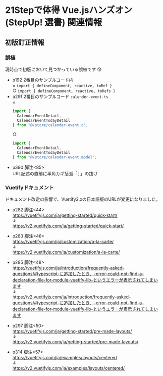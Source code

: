 # 21Stepで体得 Vue.jsハンズオン (StepUp! 選書) 関連情報

## 初版訂正情報

### 誤植
現時点で初版において見つかっている誤植です 😰
* p192 2番目のサンプルコード内  
× `import { defineComponent, reactive, toRef }`  
○ `import { defineComponent, reactive, toRefs }`  
* p291 2番目のサンプルコード `calender-event.ts`  
  ×
  ```JavaScript
  import {
    CalendarEventDetail,
    CalendarEventTodayDetail
  } from "@/store/calendar-event.d";
  ```
  ○
  ```JavaScript
  import {
    CalendarEventDetail,
    CalendarEventTodayDetail
  } from "@/store/calendar-event.model";
  ```
* p390 脚注<85>  
URL記述の直前に半角カギ括弧「[ 」の抜け

### Vuetifyドキュメント
ドキュメント改定の影響で、Vuetify2.xの日本語版のURLが変更になりました。

* p282 脚注<44>  
https://vuetifyjs.com/ja/getting-started/quick-start/  
↓  
https://v2.vuetifyjs.com/ja/getting-started/quick-start/

* p283 脚注<46>  
https://vuetifyjs.com/ja/customization/a-la-carte/  
↓  
https://v2.vuetifyjs.com/ja/customization/a-la-carte/

* p285 脚注<48>  
https://vuetifyjs.com/ja/introduction/frequently-asked-questions/#typescript-に追加したとき、-error-could-not-find-a-declaration-file-for-module-vuetify-lib-というエラーが表示されてしまいます  
↓  
https://v2.vuetifyjs.com/ja/introduction/frequently-asked-questions/#typescript-に追加したとき、-error-could-not-find-a-declaration-file-for-module-vuetify-lib-というエラーが表示されてしまいます

* p297 脚注<50>  
https://vuetifyjs.com/ja/getting-started/pre-made-layouts/  
↓  
https://v2.vuetifyjs.com/ja/getting-started/pre-made-layouts/

* p314 脚注<57>  
https://vuetifyjs.com/ja/examples/layouts/centered  
↓  
https://v2.vuetifyjs.com/ja/examples/layouts/centered/

